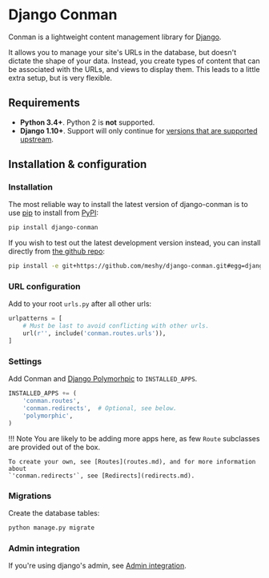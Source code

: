 # Django Conman

Conman is a lightweight content management library for [Django][django].

It allows you to manage your site's URLs in the database, but doesn't dictate
the shape of your data. Instead, you create types of content that can be
associated with the URLs, and views to display them. This leads to a little
extra setup, but is very flexible.

## Requirements

- **Python 3.4+**. Python 2 is **not** supported.
- **Django 1.10+**. Support will only continue for [versions that are supported
  upstream][django-supported-versions].

## Installation & configuration

### Installation

The most reliable way to install the latest version of django-conman is to use
[pip][pip] to install from [PyPI][pypi]:

```bash
pip install django-conman
```

If you wish to test out the latest development version instead, you can
install directly from [the github repo][github-repo]:

```bash
pip install -e git+https://github.com/meshy/django-conman.git#egg=django-conman
```

### URL configuration

Add to your root `urls.py` after all other urls:

```python
urlpatterns = [
    # Must be last to avoid conflicting with other urls.
    url(r'', include('conman.routes.urls')),
]
```

### Settings


Add Conman and [Django Polymorhpic][django-polymorphic] to `INSTALLED_APPS`.

```python
INSTALLED_APPS += (
    'conman.routes',
    'conman.redirects',  # Optional, see below.
    'polymorphic',
)
```
!!! Note
    You are likely to be adding more apps here, as few `Route` subclasses are
    provided out of the box.

    To create your own, see [Routes](routes.md), and for more information about
    `'conman.redirects'`, see [Redirects](redirects.md).


### Migrations

Create the database tables:

```bash
python manage.py migrate
```

### Admin integration

If you're using django's admin, see [Admin integration](admin.md).

[content-types]: https://docs.djangoproject.com/en/stable/ref/contrib/contenttypes/
[django]: https://www.djangoproject.com/
[django-polymorphic]: https://django-polymorphic.readthedocs.org/en/latest/
[django-supported-versions]: https://www.djangoproject.com/download/#supported-versions
[github-repo]: https://github.com/meshy/django-conman
[pip]: https://pip.pypa.io/en/latest/
[pypi]: https://pypi.python.org/
